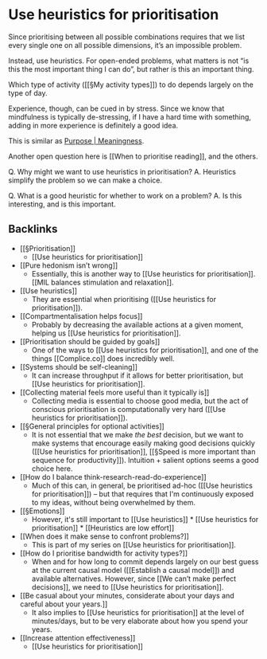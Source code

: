 # Use heuristics for prioritisation
Since prioritising between all possible combinations requires that we list every single one on all possible dimensions, it’s an impossible problem.

Instead, use heuristics. For open-ended problems, what matters is not “is this the most important thing I can do”, but rather is this an important thing.

Which type of activity ([[§My activity types]]) to do depends largely on the type of day. 

Experience, though, can be cued in by stress. Since we know that mindfulness is typically de-stressing, if I have a hard time with something, adding in more experience is definitely a good idea.

This is similar as [Purpose | Meaningness](https://meaningness.com/purpose).

Another open question here is [[When to prioritise reading]], and the others.

Q. Why might we want to use heuristics in prioritisation?
A. Heuristics simplify the problem so we can make a choice.

Q. What is a good heuristic for whether to work on a problem?
A. Is this interesting, and is this important.

## Backlinks
* [[§Prioritisation]]
	* [[Use heuristics for prioritisation]]
* [[Pure hedonism isn’t wrong]]
	* Essentially, this is another way to [[Use heuristics for prioritisation]]. [[MIL balances stimulation and relaxation]].
* [[Use heuristics]]
	* They are essential when prioritising ([[Use heuristics for prioritisation]]).
* [[Compartmentalisation helps focus]]
	* Probably by decreasing the available actions at a given moment, helping us [[Use heuristics for prioritisation]]. 
* [[Prioritisation should be guided by goals]]
	* One of the ways to [[Use heuristics for prioritisation]], and one of the things [[Complice.co]] does incredibly well.
* [[Systems should be self-cleaning]]
	* It can increase throughput if it allows for better prioritisation, but [[Use heuristics for prioritisation]].
* [[Collecting material feels more useful than it typically is]]
	* Collecting media is essential to choose good media, but the act of conscious prioritisation is computationally very hard ([[Use heuristics for prioritisation]]).
* [[§General principles for optional activities]]
	* It is not essential that we make *the best* decision, but we want to make systems that encourage easily making good decisions quickly ([[Use heuristics for prioritisation]], [[§Speed is more important than sequence for productivity]]). Intuition + salient options seems a good choice here.
* [[How do I balance think-research-read-do-experience]]
	* Much of this can, in general, be prioritised ad-hoc ([[Use heuristics for prioritisation]]) – but that requires that I'm continuously exposed to my ideas, without being overwhelmed by them.
* [[§Emotions]]
	* However, it's still important to [[Use heuristics]]
		\* [[Use heuristics for prioritisation]]
	\* [[Heuristics are low effort]]
* [[When does it make sense to confront problems?]]
	* This is part of my series on [[Use heuristics for prioritisation]].
* [[How do I prioritise bandwidth for activity types?]]
	* When and for how long to commit depends largely on our best guess at the current causal model ([[Establish a causal model]]) and available alternatives. However, since [[We can’t make perfect decisions]], we need to [[Use heuristics for prioritisation]].
* [[Be casual about your minutes, considerate about your days and careful about your years.]]
	* It also implies to [[Use heuristics for prioritisation]] at the level of minutes/days, but to be very elaborate about how you spend your years. 
* [[Increase attention effectiveness]]
	* [[Use heuristics for prioritisation]]

<!-- {BearID:3BA208BB-204C-43F3-9FFA-A2A757DC43F4-24213-000052A79CBC237C} -->

